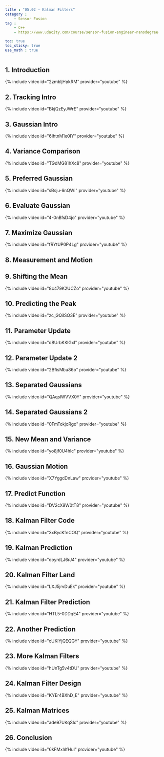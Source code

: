 ```yaml
---
title : "05.02 — Kalman Filters"
category :
    - Sensor Fusion
tag : 
    - C++
    - https://www.udacity.com/course/sensor-fusion-engineer-nanodegree--nd313

toc: true  
toc_sticky: true 
use_math : true
---
```




## 1. Introduction

{% include video id="2zmbIjHpkRM" provider="youtube" %}



## 2. Tracking Intro

{% include video id="BkjQzEyJWrE" provider="youtube" %}



## 3. Gaussian Intro

{% include video id="6IhtnM1e0IY" provider="youtube" %}



## 4. Variance Comparison

{% include video id="TGdMG81hXc8" provider="youtube" %}



## 5. Preferred Gaussian

{% include video id="sBsju-6nQWI" provider="youtube" %}



## 6. Evaluate Gaussian

{% include video id="4-0nBfsD4jo" provider="youtube" %}



## 7. Maximize Gaussian

{% include video id="fRYtUP0P4Lg" provider="youtube" %}



## 8. Measurement and Motion



## 9. Shifting the Mean

{% include video id="8c479K2UCZo" provider="youtube" %}



## 10. Predicting the Peak

{% include video id="zc_GQiISQ3E" provider="youtube" %}



## 11. Parameter Update

{% include video id="d8UrbKKlGxI" provider="youtube" %}



## 12. Parameter Update 2

{% include video id="2BfisMbu86o" provider="youtube" %}



## 13. Separated Gaussians

{% include video id="QAqsIWVVX0Y" provider="youtube" %}



## 14. Separated Gaussians 2

{% include video id="0FmTokjoRgo" provider="youtube" %}



## 15. New Mean and Variance

{% include video id="yo8jf0U4hlc" provider="youtube" %}



## 16. Gaussian Motion

{% include video id="X7YggdDnLaw" provider="youtube" %}



## 17. Predict Function

{% include video id="DV2cX9W0tT8" provider="youtube" %}



## 18. Kalman Filter Code

{% include video id="3xBycKfnCOQ" provider="youtube" %}



## 19. Kalman Prediction

{% include video id="doyrdLJ6rJ4" provider="youtube" %}



## 20. Kalman Filter Land

{% include video id="LXJ5jrvDuEk" provider="youtube" %}



## 21. Kalman Filter Prediction

{% include video id="HTL5-0DDqE4" provider="youtube" %}



## 22. Another Prediction

{% include video id="cUKlYjQEQGY" provider="youtube" %}



## 23. More Kalman Filters

{% include video id="hUnTg5v4tDU" provider="youtube" %}



## 24. Kalman Filter Design

{% include video id="KYEr4BXhD_E" provider="youtube" %}



## 25. Kalman Matrices

{% include video id="ade97UKqSIc" provider="youtube" %}



## 26. Conclusion

{% include video id="6kFMxhlfHuI" provider="youtube" %}




